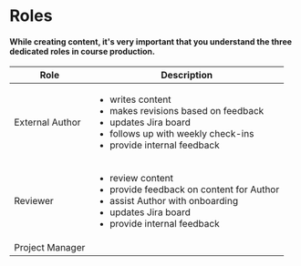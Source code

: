# Roles
#### While creating content, it's very important that you understand the three dedicated roles in course production. 

| Role | Description |
|----|----|
| External Author | <ul><li>writes content</li> <li>makes revisions based on feedback</li> <li>updates Jira board</li> <li>follows up with weekly check-ins</li> <li>provide internal feedback</li></ul> |
| Reviewer | <ul><li>review content</li> <li>provide feedback on content for Author</li> <li>assist Author with onboarding</li> <li>updates Jira board</li> <li>provide internal feedback</li></ul> |
| Project Manager| <ul></ul> |

